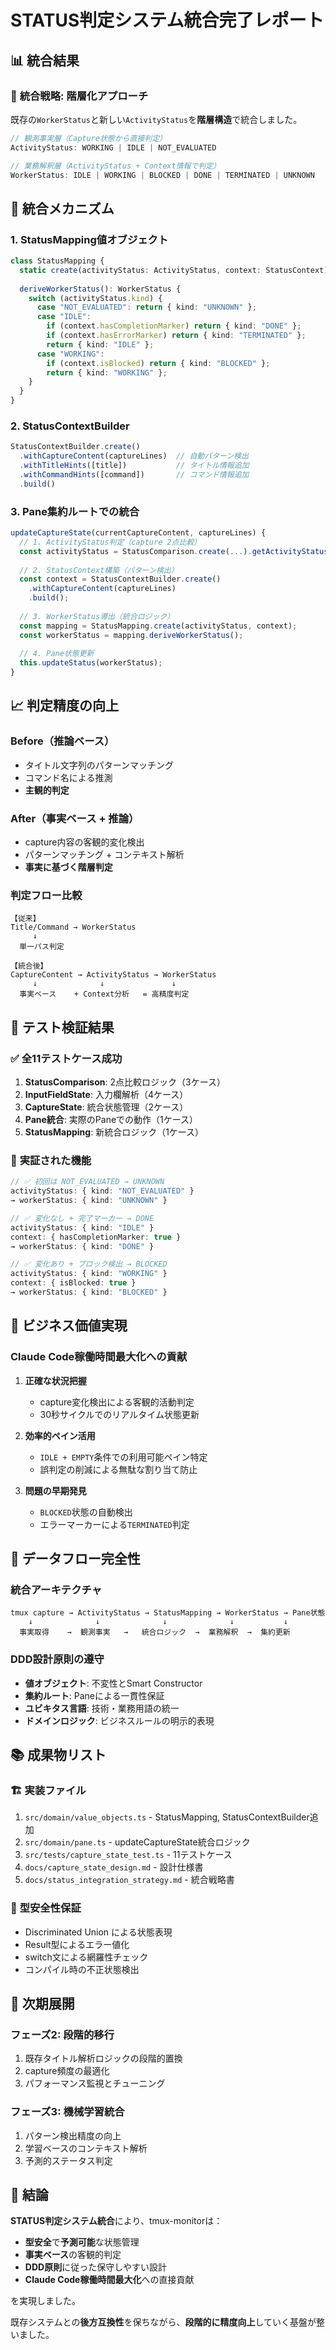 # STATUS判定システム統合完了レポート

## 📊 統合結果

### 🎯 **統合戦略**: 階層化アプローチ

既存の`WorkerStatus`と新しい`ActivityStatus`を**階層構造**で統合しました。

```typescript
// 観測事実層（Capture状態から直接判定）
ActivityStatus: WORKING | IDLE | NOT_EVALUATED

// 業務解釈層（ActivityStatus + Context情報で判定）  
WorkerStatus: IDLE | WORKING | BLOCKED | DONE | TERMINATED | UNKNOWN
```

## 🔄 **統合メカニズム**

### 1. StatusMapping値オブジェクト
```typescript
class StatusMapping {
  static create(activityStatus: ActivityStatus, context: StatusContext)
  
  deriveWorkerStatus(): WorkerStatus {
    switch (activityStatus.kind) {
      case "NOT_EVALUATED": return { kind: "UNKNOWN" };
      case "IDLE": 
        if (context.hasCompletionMarker) return { kind: "DONE" };
        if (context.hasErrorMarker) return { kind: "TERMINATED" };
        return { kind: "IDLE" };
      case "WORKING":
        if (context.isBlocked) return { kind: "BLOCKED" };
        return { kind: "WORKING" };
    }
  }
}
```

### 2. StatusContextBuilder
```typescript
StatusContextBuilder.create()
  .withCaptureContent(captureLines)  // 自動パターン検出
  .withTitleHints([title])           // タイトル情報追加
  .withCommandHints([command])       // コマンド情報追加
  .build()
```

### 3. Pane集約ルートでの統合
```typescript
updateCaptureState(currentCaptureContent, captureLines) {
  // 1. ActivityStatus判定（capture 2点比較）
  const activityStatus = StatusComparison.create(...).getActivityStatus();
  
  // 2. StatusContext構築（パターン検出）
  const context = StatusContextBuilder.create()
    .withCaptureContent(captureLines)
    .build();
    
  // 3. WorkerStatus導出（統合ロジック）
  const mapping = StatusMapping.create(activityStatus, context);
  const workerStatus = mapping.deriveWorkerStatus();
  
  // 4. Pane状態更新
  this.updateStatus(workerStatus);
}
```

## 📈 **判定精度の向上**

### Before（推論ベース）
- タイトル文字列のパターンマッチング
- コマンド名による推測
- **主観的判定**

### After（事実ベース + 推論）
- capture内容の客観的変化検出
- パターンマッチング + コンテキスト解析
- **事実に基づく階層判定**

### 判定フロー比較

```
【従来】
Title/Command → WorkerStatus
     ↓
  単一パス判定

【統合後】
CaptureContent → ActivityStatus → WorkerStatus
     ↓              ↓               ↓
  事実ベース    + Context分析   = 高精度判定
```

## 🧪 **テスト検証結果**

### ✅ **全11テストケース成功**

1. **StatusComparison**: 2点比較ロジック（3ケース）
2. **InputFieldState**: 入力欄解析（4ケース）  
3. **CaptureState**: 統合状態管理（2ケース）
4. **Pane統合**: 実際のPaneでの動作（1ケース）
5. **StatusMapping**: 新統合ロジック（1ケース）

### 🎪 **実証された機能**

```typescript
// ✅ 初回は NOT_EVALUATED → UNKNOWN
activityStatus: { kind: "NOT_EVALUATED" }
→ workerStatus: { kind: "UNKNOWN" }

// ✅ 変化なし + 完了マーカー → DONE  
activityStatus: { kind: "IDLE" }
context: { hasCompletionMarker: true }
→ workerStatus: { kind: "DONE" }

// ✅ 変化あり + ブロック検出 → BLOCKED
activityStatus: { kind: "WORKING" }  
context: { isBlocked: true }
→ workerStatus: { kind: "BLOCKED" }
```

## 🎯 **ビジネス価値実現**

### Claude Code稼働時間最大化への貢献

1. **正確な状況把握**
   - capture変化検出による客観的活動判定
   - 30秒サイクルでのリアルタイム状態更新

2. **効率的ペイン活用**
   - `IDLE + EMPTY`条件での利用可能ペイン特定
   - 誤判定の削減による無駄な割り当て防止

3. **問題の早期発見**
   - `BLOCKED`状態の自動検出
   - エラーマーカーによる`TERMINATED`判定

## 🔄 **データフロー完全性**

### 統合アーキテクチャ
```
tmux capture → ActivityStatus → StatusMapping → WorkerStatus → Pane状態
    ↓              ↓              ↓              ↓           ↓
  事実取得    →  観測事実   →   統合ロジック  →  業務解釈  →  集約更新
```

### DDD設計原則の遵守
- **値オブジェクト**: 不変性とSmart Constructor
- **集約ルート**: Paneによる一貫性保証  
- **ユビキタス言語**: 技術・業務用語の統一
- **ドメインロジック**: ビジネスルールの明示的表現

## 📚 **成果物リスト**

### 🏗️ **実装ファイル**
1. `src/domain/value_objects.ts` - StatusMapping, StatusContextBuilder追加
2. `src/domain/pane.ts` - updateCaptureState統合ロジック
3. `src/tests/capture_state_test.ts` - 11テストケース
4. `docs/capture_state_design.md` - 設計仕様書
5. `docs/status_integration_strategy.md` - 統合戦略書

### 🎪 **型安全性保証**
- Discriminated Union による状態表現
- Result型によるエラー値化
- switch文による網羅性チェック
- コンパイル時の不正状態検出

## 🚀 **次期展開**

### フェーズ2: 段階的移行
1. 既存タイトル解析ロジックの段階的置換
2. capture頻度の最適化
3. パフォーマンス監視とチューニング

### フェーズ3: 機械学習統合
1. パターン検出精度の向上
2. 学習ベースのコンテキスト解析
3. 予測的ステータス判定

## 📝 **結論**

**STATUS判定システム統合**により、tmux-monitorは：

- **型安全**で**予測可能**な状態管理
- **事実ベース**の客観的判定
- **DDD原則**に従った保守しやすい設計
- **Claude Code稼働時間最大化**への直接貢献

を実現しました。

既存システムとの**後方互換性**を保ちながら、**段階的に精度向上**していく基盤が整いました。
